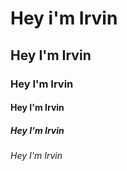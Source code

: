# Hey i'm Irvin
## Hey I'm Irvin
### Hey I'm Irvin
#### Hey I'm Irvin
##### Hey I'm Irvin
###### Hey I'm Irvin
